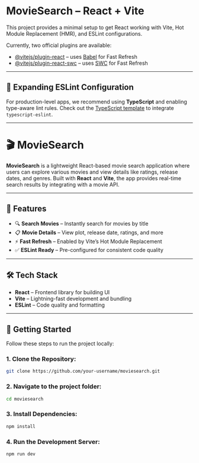 
# MovieSearch – React + Vite

This project provides a minimal setup to get React working with Vite, Hot Module Replacement (HMR), and ESLint configurations.

Currently, two official plugins are available:

* [@vitejs/plugin-react](https://github.com/vitejs/vite-plugin-react/blob/main/packages/plugin-react/README.md) – uses [Babel](https://babeljs.io/) for Fast Refresh
* [@vitejs/plugin-react-swc](https://github.com/vitejs/vite-plugin-react-swc) – uses [SWC](https://swc.rs/) for Fast Refresh

---

## 📌 Expanding ESLint Configuration

For production-level apps, we recommend using **TypeScript** and enabling type-aware lint rules. Check out the [TypeScript template](https://github.com/vitejs/vite/tree/main/packages/create-vite/template-react-ts) to integrate `typescript-eslint`.

---

# 🎬 MovieSearch

**MovieSearch** is a lightweight React-based movie search application where users can explore various movies and view details like ratings, release dates, and genres. Built with **React** and **Vite**, the app provides real-time search results by integrating with a movie API.

---

## 🔧 Features

* 🔍 **Search Movies** – Instantly search for movies by title
* 📋 **Movie Details** – View plot, release date, ratings, and more
* ⚡ **Fast Refresh** – Enabled by Vite’s Hot Module Replacement
* ✅ **ESLint Ready** – Pre-configured for consistent code quality

---

## 🛠️ Tech Stack

* **React** – Frontend library for building UI
* **Vite** – Lightning-fast development and bundling
* **ESLint** – Code quality and formatting

---

## 🚀 Getting Started

Follow these steps to run the project locally:

### 1. Clone the Repository:

```bash
git clone https://github.com/your-username/moviesearch.git
```

### 2. Navigate to the project folder:

```bash
cd moviesearch
```

### 3. Install Dependencies:

```bash
npm install
```

### 4. Run the Development Server:

```bash
npm run dev
```
